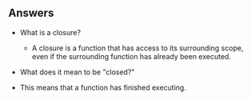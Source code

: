 ## Answers

* What is a closure?
  * A closure is a function that has access to its surrounding scope, even if the surrounding function has already been executed.

* What does it mean to be "closed?"
 * This means that a function has finished executing.